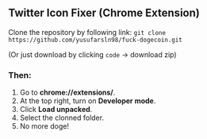 
## Twitter Icon Fixer (Chrome Extension)

Clone the repository by following link: `git clone https://github.com/yusufarsln98/fuck-dogecoin.git`

(Or just download by clicking `code` -> download zip) 
 
### Then:

1.  Go to  **chrome://extensions/**. 
2.  At the top right, turn on  **Developer mode**.
3.  Click  **Load unpacked**.
4. Select the clonned folder.
5. No more doge!
